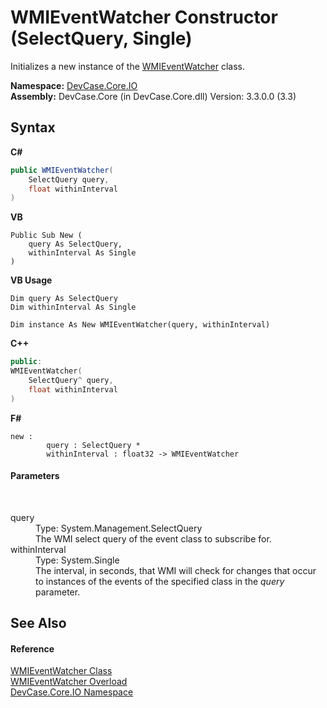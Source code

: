 # WMIEventWatcher Constructor (SelectQuery, Single)
 

Initializes a new instance of the <a href="T_DevCase_Core_IO_WMIEventWatcher">WMIEventWatcher</a> class.

**Namespace:**&nbsp;<a href="N_DevCase_Core_IO">DevCase.Core.IO</a><br />**Assembly:**&nbsp;DevCase.Core (in DevCase.Core.dll) Version: 3.3.0.0 (3.3)

## Syntax

**C#**<br />
``` C#
public WMIEventWatcher(
	SelectQuery query,
	float withinInterval
)
```

**VB**<br />
``` VB
Public Sub New ( 
	query As SelectQuery,
	withinInterval As Single
)
```

**VB Usage**<br />
``` VB Usage
Dim query As SelectQuery
Dim withinInterval As Single

Dim instance As New WMIEventWatcher(query, withinInterval)
```

**C++**<br />
``` C++
public:
WMIEventWatcher(
	SelectQuery^ query, 
	float withinInterval
)
```

**F#**<br />
``` F#
new : 
        query : SelectQuery * 
        withinInterval : float32 -> WMIEventWatcher
```


#### Parameters
&nbsp;<dl><dt>query</dt><dd>Type: System.Management.SelectQuery<br />The WMI select query of the event class to subscribe for.</dd><dt>withinInterval</dt><dd>Type: System.Single<br />The interval, in seconds, that WMI will check for changes that occur to instances of the events of the specified class in the *query* parameter.</dd></dl>

## See Also


#### Reference
<a href="T_DevCase_Core_IO_WMIEventWatcher">WMIEventWatcher Class</a><br /><a href="Overload_DevCase_Core_IO_WMIEventWatcher__ctor">WMIEventWatcher Overload</a><br /><a href="N_DevCase_Core_IO">DevCase.Core.IO Namespace</a><br />